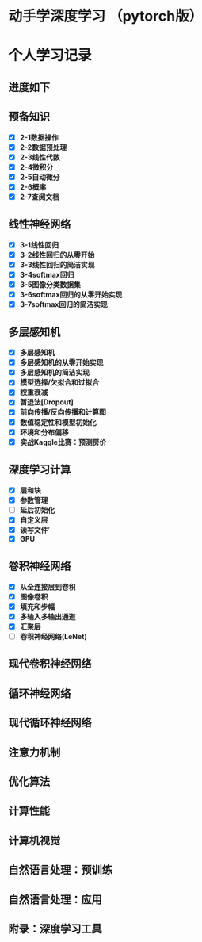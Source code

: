 # 动手学深度学习 （pytorch版）
# 个人学习记录
## 进度如下
## 预备知识
- [x] **2-1数据操作**
- [x] **2-2数据预处理**
- [x] **2-3线性代数**
- [x] **2-4微积分**
- [x] **2-5自动微分**
- [x] **2-6概率**
- [x] **2-7查阅文档**
## 线性神经网络
- [x] **3-1线性回归**
- [x] **3-2线性回归的从零开始**
- [x] **3-3线性回归的简洁实现**
- [x] **3-4softmax回归**
- [x] **3-5图像分类数据集**
- [x] **3-6softmax回归的从零开始实现**
- [x] **3-7softmax回归的简洁实现**
## 多层感知机
- [x] **多层感知机**
- [x] **多层感知机的从零开始实现**
- [x] **多层感知机的简洁实现**
- [x] **模型选择/欠拟合和过拟合**
- [x] **权重衰减**
- [x] **暂退法[Dropout]**
- [x] **前向传播/反向传播和计算图**
- [x] **数值稳定性和模型初始化**
- [x] **环境和分布偏移**
- [x] **实战Kaggle比赛：预测房价**
## 深度学习计算
- [x] **层和块**
- [x] **参数管理**
- [ ] **延后初始化**
- [x] **自定义层**
- [x] **读写文件**’
- [x] **GPU**
## 卷积神经网络
- [x] **从全连接层到卷积**
- [x] **图像卷积**
- [x] **填充和步幅**
- [x] **多输入多输出通道**
- [x] **汇聚层**
- [ ] **卷积神经网络(LeNet)**
## 现代卷积神经网络
## 循环神经网络
## 现代循环神经网络
## 注意力机制
## 优化算法
## 计算性能
## 计算机视觉
## 自然语言处理：预训练
## 自然语言处理：应用
## 附录：深度学习工具
